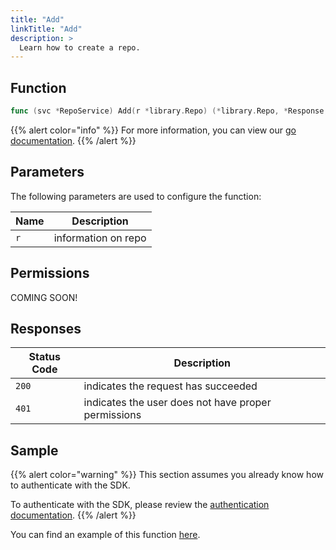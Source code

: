 ```yaml
---
title: "Add"
linkTitle: "Add"
description: >
  Learn how to create a repo.
---
```


## Function

```go
func (svc *RepoService) Add(r *library.Repo) (*library.Repo, *Response, error)
```

{{% alert color="info" %}}
For more information, you can view our [go documentation](https://godoc.org/github.com/go-vela/sdk-go/vela#RepoService.Add).
{{% /alert %}}

## Parameters

The following parameters are used to configure the function:

| Name | Description         |
| ---- | ------------------- |
| `r`  | information on repo |

## Permissions

COMING SOON!

## Responses

| Status Code | Description                                         |
| ----------- | --------------------------------------------------- |
| `200`       | indicates the request has succeeded                 |
| `401`       | indicates the user does not have proper permissions |

## Sample

{{% alert color="warning" %}}
This section assumes you already know how to authenticate with the SDK.

To authenticate with the SDK, please review the [authentication documentation](/docs/sdk/authentication/).
{{% /alert %}}

You can find an example of this function [here](https://godoc.org/github.com/go-vela/sdk-go/vela#example-RepoService-Add).
